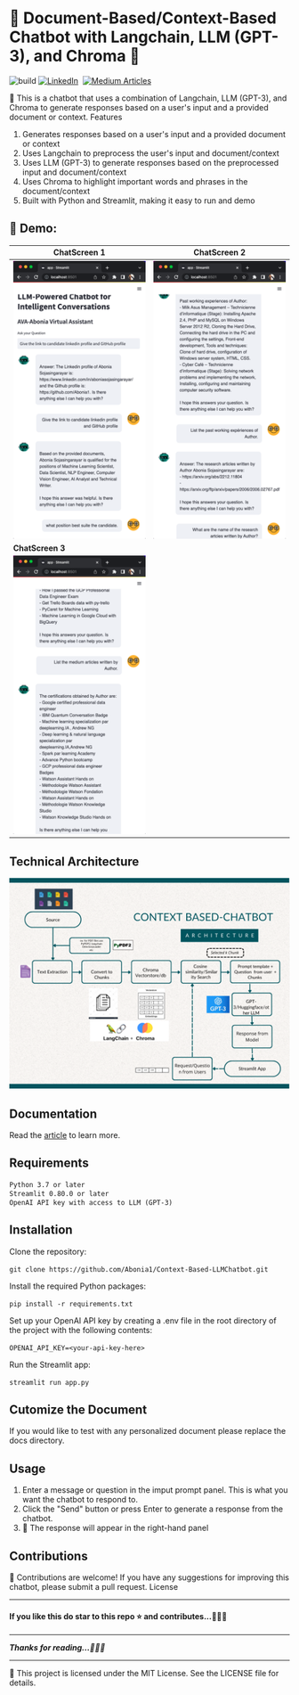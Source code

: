  💁 Document-Based/Context-Based Chatbot with Langchain, LLM (GPT-3), and Chroma 📝
==============

![build](https://github.com/buttons/github-buttons/workflows/build/badge.svg)
[![LinkedIn](https://img.shields.io/badge/linkedin-%230077B5.svg?style=for-the-badge&logo=linkedin&logoColor=white)](https://www.linkedin.com/in/aboniasojasingarayar/)&nbsp; [![Medium Articles](https://img.shields.io/badge/medium-%230077B5.svg?style=for-the-badge&logo=medium&logoColor=white)](https://medium.com/@abonia)

🤖 This is a chatbot that uses a combination of Langchain, LLM (GPT-3), and Chroma to generate responses based on a user's input and a provided document or context.
Features

1. Generates responses based on a user's input and a provided document or context
2. Uses Langchain to preprocess the user's input and document/context
3. Uses LLM (GPT-3) to generate responses based on the preprocessed input and document/context
4. Uses Chroma to highlight important words and phrases in the document/context
5. Built with Python and Streamlit, making it easy to run and demo

## 🎯 Demo:

| ChatScreen 1                                                       | ChatScreen 2                                                        |
| ------------------------------------------------------------ | ------------------------------------------------------------ |
| ![](img/screen3.png) | ![](img/screen2.png) |
| **ChatScreen 3**                                                   |                                                              |
| ![](img/screen1.png) |                                                              |

## Technical Architecture
![](img/Technical-Architecture.png)

## Documentation
Read the [article](https://medium.com/@abonia/document-based-llm-powered-chatbot-bb316009de93) to learn more.

## Requirements

    Python 3.7 or later
    Streamlit 0.80.0 or later
    OpenAI API key with access to LLM (GPT-3)

## Installation

Clone the repository:

`git clone https://github.com/Abonia1/Context-Based-LLMChatbot.git`

Install the required Python packages:

`pip install -r requirements.txt`

Set up your OpenAI API key by creating a .env file in the root directory of the project with the following contents:

`OPENAI_API_KEY=<your-api-key-here>`

Run the Streamlit app:

`streamlit run app.py`

## Cutomize the Document
If you would like to test with any personalized document please replace the docs directory.

## Usage

1. Enter a message or question in the imput prompt panel. This is what you want the chatbot to respond to.
2. Click the "Send" button or press Enter to generate a response from the chatbot.
3. 🎉 The response will appear in the right-hand panel

## Contributions

🙌 Contributions are welcome! If you have any suggestions for improving this chatbot, please submit a pull request.
License

---

#### **If you like this do star to this repo ⭐ and contributes...💁💁💁**

---

***Thanks for reading...🙏🙏🙏***

---

📝 This project is licensed under the MIT License. See the LICENSE file for details.
